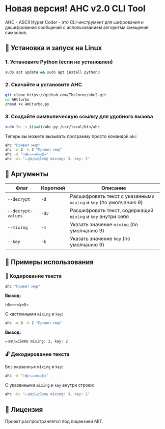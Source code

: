 # Новая версия! AHC v2.0 CLI Tool

AHC - ASCII Hyper Coder - это CLI-инструмент для шифрования и дешифрования сообщений с использованием алгоритма смещения символов.

## 🚀 Установка и запуск на Linux

### 1. Установите Python (если не установлен)
```bash
sudo apt update && sudo apt install python3
```

### 2. Скачайте и установите AHC
```bash
git clone https://github.com/TheCoree/ahc2.git 
cd AHCturbo
chmod +x AHCturbo.py
```

### 3. Создайте символическую ссылку для удобного вызова
```bash
sudo ln -s $(pwd)/ahc.py /usr/local/bin/ahc
```

Теперь вы можете вызывать программу просто командой `ahc`:
```bash
ahc "Привет мир"
ahc -m 3 -k 2 "Привет мир"
ahc -d "⦙⫣⪓⩗⩵⫷ƣ⪻⪓⫣"
ahc -dv "⥖⪠⩐⨔⨲⪴Š⩸⩐⪠ mixing: 3, key: 2"
```

## 🔧 Аргументы

| Флаг | Короткий | Описание |
|------|---------|------------|
| `--decrypt` | `-d` | Расшифровать текст с указанными `mixing` и `key` (по умолчанию 9) |
| `--decrypt-values` | `-dv` | Расшифровать текст, содержащий `mixing` и `key` внутри себя |
| `--mixing` | `-m` | Указать значение `mixing` (по умолчанию 9) |
| `--key` | `-k` | Указать значение `key` (по умолчанию 9) |

## 📝 Примеры использования

### 🔐 Кодирование текста
```bash
ahc "Привет мир"
```
**Вывод:**
```bash
⦙⫣⪓⩗⩵⫷ƣ⪻⪓⫣
```

С кастомными `mixing` и `key`:
```bash
ahc -m 3 -k 2 "Привет мир"
```
**Вывод:**
```bash
⥖⪠⩐⨔⨲⪴Š⩸⩐⪠ mixing: 3, key: 2
```

### 🔓 Декодирование текста

Без указанных `mixing` и `key`:
```bash
ahc -d "⦙⫣⪓⩗⩵⫷ƣ⪻⪓⫣"
```

С указанными `mixing` и `key` внутри строки:
```bash
ahc -dv "⥖⪠⩐⨔⨲⪴Š⩸⩐⪠ mixing: 3, key: 2"
```

## 🎯 Лицензия
Проект распространяется под лицензией MIT.

